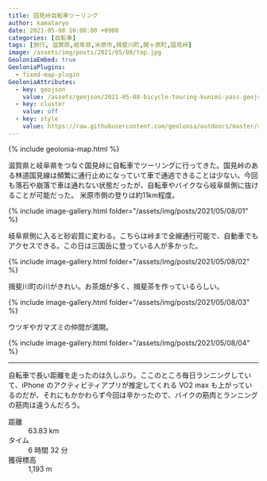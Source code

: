 ```yaml
---
title: 国見峠自転車ツーリング
author: kamataryo
date: 2021-05-08 10:00:00 +0900
categories: [自転車]
tags: [旅行, 滋賀県,岐阜県,米原市,揖斐川町,関ヶ原町,国見峠]
image: /assets/img/posts/2021/05/08/top.jpg
GeoloniaEmbed: true
GeoloniaPlugins:
  - fixed-map-plugin
GeoloniaAttributes:
  - key: geojson
    value: /assets/geojson/2021-05-08-bicycle-touring-kunimi-pass.geojson
  - key: cluster
    value: off
  - key: style
    value: https://raw.githubusercontent.com/geolonia/outdoors/master/style.json
---
```


{% include geolonia-map.html %}

滋賀県と岐阜県をつなぐ国見峠に自転車でツーリングに行ってきた。国見峠のある林道国見線は頻繁に通行止めになっていて車で通過できることは少ない。今回も落石や崩落で車は通れない状態だったが、自転車やバイクなら岐阜県側に抜けることが可能だった。
米原市側の登りは約11km程度。

{% include image-gallery.html folder="/assets/img/posts/2021/05/08/01" %}

岐阜県側に入ると砂岩質に変わる。こちらは峠まで全線通行可能で、自動車でもアクセスできる。この日は三国岳に登っている人が多かった。

{% include image-gallery.html folder="/assets/img/posts/2021/05/08/02" %}

揖斐川町の川がきれい。お茶畑が多く、揖斐茶を作っているらしい。

{% include image-gallery.html folder="/assets/img/posts/2021/05/08/03" %}

ウツギやガマズミの仲間が満開。

{% include image-gallery.html folder="/assets/img/posts/2021/05/08/04" %}

---

自転車で長い距離を走ったのは久しぶり。ここのところ毎日ランニングしていて、iPhone のアクティビティアプリが推定してくれる VO2 max も上がっているのだが、それにもかかわらず今回は辛かったので、バイクの筋肉とランニングの筋肉は違うんだろう。

<dl>
<dt>距離</dt><dd>63.83 km</dd>
<dt>タイム</dt><dd> 6 時間 32 分</dd>
<dt>獲得標高</dt><dd>1,193 m</dd>
</dl>
